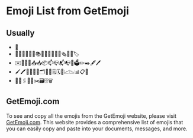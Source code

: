 # Emoji List from GetEmoji

## Usually
- 🔔
- 📔📕📖📗📘📙📚📓📒📃📜📄📰🗞️📑🔖🏷️
- ✉️📧📨📩📤📥📦📫📪📬📭📮🗳️✏️✒️🖋️🖊️
- 🖌️🖍️📝💼📁📂🗂️📅📆🗒️🗓️📇📈📉📊📋📌
- 📍📎🖇️📏📐✂️🗃️🗄️🗑️

## GetEmoji.com
To see and copy all the emojis from the GetEmoji website, please visit [GetEmoji.com](https://getemoji.com/). This website provides a comprehensive list of emojis that you can easily copy and paste into your documents, messages, and more.
